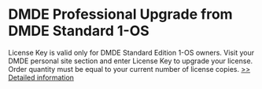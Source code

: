 # DMDE Professional Upgrade from DMDE Standard 1-OS
License Key is valid only for DMDE Standard Edition 1-OS owners.
Visit your DMDE personal site section and enter License Key to upgrade your license.
Order quantity must be equal to your current number of license copies.
[>> Detailed information](https://secure.shareit.com/shareit/product.html?productid=300490611&affiliateid=200057808)